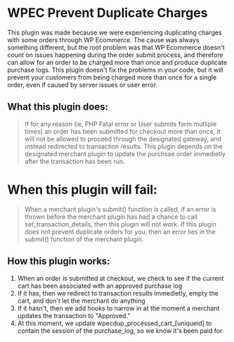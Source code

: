 WPEC Prevent Duplicate Charges
==============================
This plugin was made because we were experiencing duplicating charges with some orders through WP Ecommerce. The cause was always something different, but the root problem was that WP Ecommerce doesn't count on issues happening during the order submit process, and therefore can allow for an order to be charged more than once and produce duplicate purchase logs. This plugin doesn't fix the problems in your code, but it will prevent your customers from being charged more than once for a single order, even if caused by server issues or user error.

## What this plugin does: ##
> If for any reason (ie, PHP Fatal error or User submits form mutliple times) an order has been submitted for checkout more than once, it will not be allowed to proceed through the designated gateway, and instead redirected to transaction results. This plugin depends on the designated merchant plugin to update the purchsae order immedietly after the transaction has been run.

# When this plugin will fail: #
> When a merchant plugin's submit() function is called, if an error is thrown before the merchant plugin has had a chance to call set_transaction_details, then this plugin will not work. If this plugin does not prevent duplicate orders for you, then an error lies in the submit() function of the merchant plugin.

## How this plugin works: ##
1. When an order is submitted at checkout, we check to see if the current cart has been associated with an approved purchase log
2. If it has, then we redirect to transaction results immedietly, empty the cart, and don't let the merchant do anything
3. If it hasn't, then we add hooks to narrow in at the moment a merchant updates the transaction to "Approved."
4. At this moment, we update wpecdup_processed_cart_[uniqueid] to contain the session of the purchase_log, so we know it's been paid for